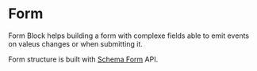 # Form

Form Block helps building a form with complexe fields able to emit events on valeus changes or when submitting it.

Form structure is built with [Schema Form](/workspaces/schemaform) API.
